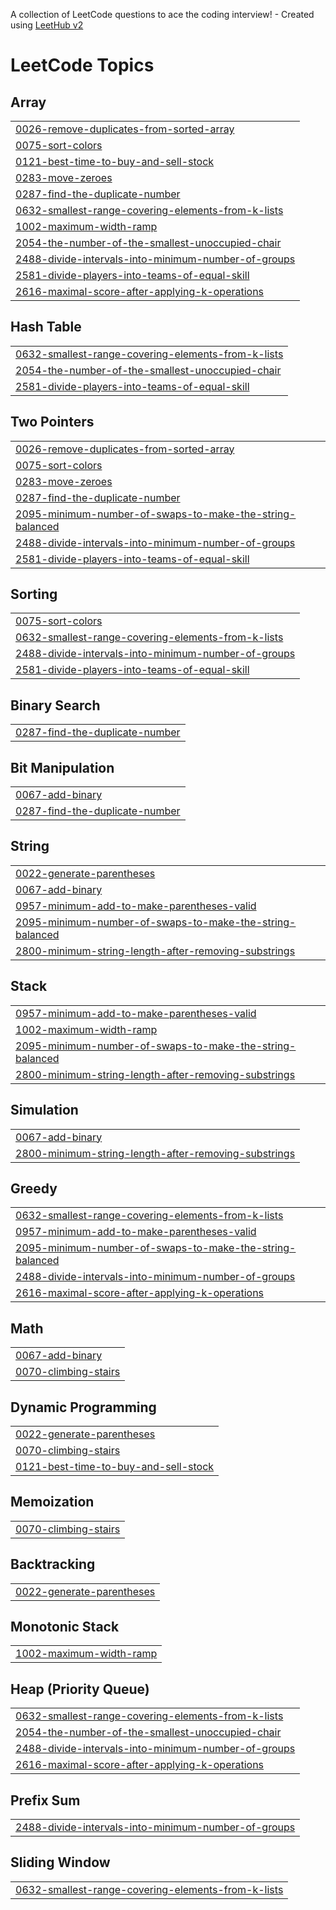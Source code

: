 A collection of LeetCode questions to ace the coding interview! - Created using [LeetHub v2](https://github.com/arunbhardwaj/LeetHub-2.0)
<!---LeetCode Topics Start-->
# LeetCode Topics
## Array
|  |
| ------- |
| [0026-remove-duplicates-from-sorted-array](https://github.com/Decode777/CrackYourPlacement/tree/master/0026-remove-duplicates-from-sorted-array) |
| [0075-sort-colors](https://github.com/Decode777/CrackYourPlacement/tree/master/0075-sort-colors) |
| [0121-best-time-to-buy-and-sell-stock](https://github.com/Decode777/CrackYourPlacement/tree/master/0121-best-time-to-buy-and-sell-stock) |
| [0283-move-zeroes](https://github.com/Decode777/CrackYourPlacement/tree/master/0283-move-zeroes) |
| [0287-find-the-duplicate-number](https://github.com/Decode777/CrackYourPlacement/tree/master/0287-find-the-duplicate-number) |
| [0632-smallest-range-covering-elements-from-k-lists](https://github.com/Decode777/CrackYourPlacement/tree/master/0632-smallest-range-covering-elements-from-k-lists) |
| [1002-maximum-width-ramp](https://github.com/Decode777/CrackYourPlacement/tree/master/1002-maximum-width-ramp) |
| [2054-the-number-of-the-smallest-unoccupied-chair](https://github.com/Decode777/CrackYourPlacement/tree/master/2054-the-number-of-the-smallest-unoccupied-chair) |
| [2488-divide-intervals-into-minimum-number-of-groups](https://github.com/Decode777/CrackYourPlacement/tree/master/2488-divide-intervals-into-minimum-number-of-groups) |
| [2581-divide-players-into-teams-of-equal-skill](https://github.com/Decode777/CrackYourPlacement/tree/master/2581-divide-players-into-teams-of-equal-skill) |
| [2616-maximal-score-after-applying-k-operations](https://github.com/Decode777/CrackYourPlacement/tree/master/2616-maximal-score-after-applying-k-operations) |
## Hash Table
|  |
| ------- |
| [0632-smallest-range-covering-elements-from-k-lists](https://github.com/Decode777/CrackYourPlacement/tree/master/0632-smallest-range-covering-elements-from-k-lists) |
| [2054-the-number-of-the-smallest-unoccupied-chair](https://github.com/Decode777/CrackYourPlacement/tree/master/2054-the-number-of-the-smallest-unoccupied-chair) |
| [2581-divide-players-into-teams-of-equal-skill](https://github.com/Decode777/CrackYourPlacement/tree/master/2581-divide-players-into-teams-of-equal-skill) |
## Two Pointers
|  |
| ------- |
| [0026-remove-duplicates-from-sorted-array](https://github.com/Decode777/CrackYourPlacement/tree/master/0026-remove-duplicates-from-sorted-array) |
| [0075-sort-colors](https://github.com/Decode777/CrackYourPlacement/tree/master/0075-sort-colors) |
| [0283-move-zeroes](https://github.com/Decode777/CrackYourPlacement/tree/master/0283-move-zeroes) |
| [0287-find-the-duplicate-number](https://github.com/Decode777/CrackYourPlacement/tree/master/0287-find-the-duplicate-number) |
| [2095-minimum-number-of-swaps-to-make-the-string-balanced](https://github.com/Decode777/CrackYourPlacement/tree/master/2095-minimum-number-of-swaps-to-make-the-string-balanced) |
| [2488-divide-intervals-into-minimum-number-of-groups](https://github.com/Decode777/CrackYourPlacement/tree/master/2488-divide-intervals-into-minimum-number-of-groups) |
| [2581-divide-players-into-teams-of-equal-skill](https://github.com/Decode777/CrackYourPlacement/tree/master/2581-divide-players-into-teams-of-equal-skill) |
## Sorting
|  |
| ------- |
| [0075-sort-colors](https://github.com/Decode777/CrackYourPlacement/tree/master/0075-sort-colors) |
| [0632-smallest-range-covering-elements-from-k-lists](https://github.com/Decode777/CrackYourPlacement/tree/master/0632-smallest-range-covering-elements-from-k-lists) |
| [2488-divide-intervals-into-minimum-number-of-groups](https://github.com/Decode777/CrackYourPlacement/tree/master/2488-divide-intervals-into-minimum-number-of-groups) |
| [2581-divide-players-into-teams-of-equal-skill](https://github.com/Decode777/CrackYourPlacement/tree/master/2581-divide-players-into-teams-of-equal-skill) |
## Binary Search
|  |
| ------- |
| [0287-find-the-duplicate-number](https://github.com/Decode777/CrackYourPlacement/tree/master/0287-find-the-duplicate-number) |
## Bit Manipulation
|  |
| ------- |
| [0067-add-binary](https://github.com/Decode777/CrackYourPlacement/tree/master/0067-add-binary) |
| [0287-find-the-duplicate-number](https://github.com/Decode777/CrackYourPlacement/tree/master/0287-find-the-duplicate-number) |
## String
|  |
| ------- |
| [0022-generate-parentheses](https://github.com/Decode777/CrackYourPlacement/tree/master/0022-generate-parentheses) |
| [0067-add-binary](https://github.com/Decode777/CrackYourPlacement/tree/master/0067-add-binary) |
| [0957-minimum-add-to-make-parentheses-valid](https://github.com/Decode777/CrackYourPlacement/tree/master/0957-minimum-add-to-make-parentheses-valid) |
| [2095-minimum-number-of-swaps-to-make-the-string-balanced](https://github.com/Decode777/CrackYourPlacement/tree/master/2095-minimum-number-of-swaps-to-make-the-string-balanced) |
| [2800-minimum-string-length-after-removing-substrings](https://github.com/Decode777/CrackYourPlacement/tree/master/2800-minimum-string-length-after-removing-substrings) |
## Stack
|  |
| ------- |
| [0957-minimum-add-to-make-parentheses-valid](https://github.com/Decode777/CrackYourPlacement/tree/master/0957-minimum-add-to-make-parentheses-valid) |
| [1002-maximum-width-ramp](https://github.com/Decode777/CrackYourPlacement/tree/master/1002-maximum-width-ramp) |
| [2095-minimum-number-of-swaps-to-make-the-string-balanced](https://github.com/Decode777/CrackYourPlacement/tree/master/2095-minimum-number-of-swaps-to-make-the-string-balanced) |
| [2800-minimum-string-length-after-removing-substrings](https://github.com/Decode777/CrackYourPlacement/tree/master/2800-minimum-string-length-after-removing-substrings) |
## Simulation
|  |
| ------- |
| [0067-add-binary](https://github.com/Decode777/CrackYourPlacement/tree/master/0067-add-binary) |
| [2800-minimum-string-length-after-removing-substrings](https://github.com/Decode777/CrackYourPlacement/tree/master/2800-minimum-string-length-after-removing-substrings) |
## Greedy
|  |
| ------- |
| [0632-smallest-range-covering-elements-from-k-lists](https://github.com/Decode777/CrackYourPlacement/tree/master/0632-smallest-range-covering-elements-from-k-lists) |
| [0957-minimum-add-to-make-parentheses-valid](https://github.com/Decode777/CrackYourPlacement/tree/master/0957-minimum-add-to-make-parentheses-valid) |
| [2095-minimum-number-of-swaps-to-make-the-string-balanced](https://github.com/Decode777/CrackYourPlacement/tree/master/2095-minimum-number-of-swaps-to-make-the-string-balanced) |
| [2488-divide-intervals-into-minimum-number-of-groups](https://github.com/Decode777/CrackYourPlacement/tree/master/2488-divide-intervals-into-minimum-number-of-groups) |
| [2616-maximal-score-after-applying-k-operations](https://github.com/Decode777/CrackYourPlacement/tree/master/2616-maximal-score-after-applying-k-operations) |
## Math
|  |
| ------- |
| [0067-add-binary](https://github.com/Decode777/CrackYourPlacement/tree/master/0067-add-binary) |
| [0070-climbing-stairs](https://github.com/Decode777/CrackYourPlacement/tree/master/0070-climbing-stairs) |
## Dynamic Programming
|  |
| ------- |
| [0022-generate-parentheses](https://github.com/Decode777/CrackYourPlacement/tree/master/0022-generate-parentheses) |
| [0070-climbing-stairs](https://github.com/Decode777/CrackYourPlacement/tree/master/0070-climbing-stairs) |
| [0121-best-time-to-buy-and-sell-stock](https://github.com/Decode777/CrackYourPlacement/tree/master/0121-best-time-to-buy-and-sell-stock) |
## Memoization
|  |
| ------- |
| [0070-climbing-stairs](https://github.com/Decode777/CrackYourPlacement/tree/master/0070-climbing-stairs) |
## Backtracking
|  |
| ------- |
| [0022-generate-parentheses](https://github.com/Decode777/CrackYourPlacement/tree/master/0022-generate-parentheses) |
## Monotonic Stack
|  |
| ------- |
| [1002-maximum-width-ramp](https://github.com/Decode777/CrackYourPlacement/tree/master/1002-maximum-width-ramp) |
## Heap (Priority Queue)
|  |
| ------- |
| [0632-smallest-range-covering-elements-from-k-lists](https://github.com/Decode777/CrackYourPlacement/tree/master/0632-smallest-range-covering-elements-from-k-lists) |
| [2054-the-number-of-the-smallest-unoccupied-chair](https://github.com/Decode777/CrackYourPlacement/tree/master/2054-the-number-of-the-smallest-unoccupied-chair) |
| [2488-divide-intervals-into-minimum-number-of-groups](https://github.com/Decode777/CrackYourPlacement/tree/master/2488-divide-intervals-into-minimum-number-of-groups) |
| [2616-maximal-score-after-applying-k-operations](https://github.com/Decode777/CrackYourPlacement/tree/master/2616-maximal-score-after-applying-k-operations) |
## Prefix Sum
|  |
| ------- |
| [2488-divide-intervals-into-minimum-number-of-groups](https://github.com/Decode777/CrackYourPlacement/tree/master/2488-divide-intervals-into-minimum-number-of-groups) |
## Sliding Window
|  |
| ------- |
| [0632-smallest-range-covering-elements-from-k-lists](https://github.com/Decode777/CrackYourPlacement/tree/master/0632-smallest-range-covering-elements-from-k-lists) |
<!---LeetCode Topics End-->
